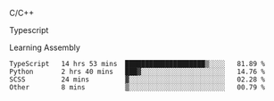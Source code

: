 <p>C/C++</p>
<p> Typescript</p>
<p>Learning Assembly</p>

<!--START_SECTION:waka-->

```text
TypeScript   14 hrs 53 mins  ████████████████████▒░░░░   81.89 %
Python       2 hrs 40 mins   ███▓░░░░░░░░░░░░░░░░░░░░░   14.76 %
SCSS         24 mins         ▓░░░░░░░░░░░░░░░░░░░░░░░░   02.28 %
Other        8 mins          ▒░░░░░░░░░░░░░░░░░░░░░░░░   00.79 %
```

<!--END_SECTION:waka-->
